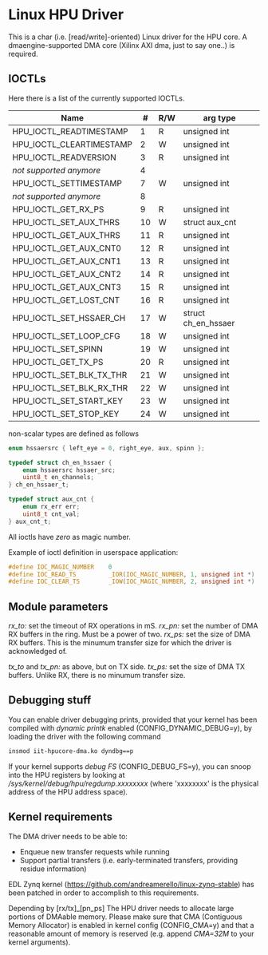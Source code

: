 Linux HPU Driver
================

This is a char (i.e. [read/write]-oriented) Linux driver for the HPU core. A dmaengine-supported DMA core (Xilinx AXI dma, just to say one..) is required.

IOCTLs
------

Here there is a list of the currently supported IOCTLs.

| Name						|# |R/W| arg type            |
|---------------------------|--|---|---------------------|
|HPU_IOCTL_READTIMESTAMP	|1 | R |    unsigned int     |
|HPU_IOCTL_CLEARTIMESTAMP	|2 | W |    unsigned int     |
|HPU_IOCTL_READVERSION 		|3 | R |    unsigned int     |
| *not supported anymore*	|4 |   |                     |
|HPU_IOCTL_SETTIMESTAMP 	|7 | W |    unsigned int     |
| *not supported anymore*	|8 |   |                     |
|HPU_IOCTL_GET_RX_PS  		|9 | R |    unsigned int     |
|HPU_IOCTL_SET_AUX_THRS 	|10| W |   struct aux_cnt    |
|HPU_IOCTL_GET_AUX_THRS	   	|11| R |    unsigned int     |
|HPU_IOCTL_GET_AUX_CNT0		|12| R |    unsigned int     |
|HPU_IOCTL_GET_AUX_CNT1		|13| R |    unsigned int     |
|HPU_IOCTL_GET_AUX_CNT2		|14| R |    unsigned int     |
|HPU_IOCTL_GET_AUX_CNT3		|15| R |    unsigned int     |
|HPU_IOCTL_GET_LOST_CNT		|16| R |    unsigned int     |
|HPU_IOCTL_SET_HSSAER_CH	|17| W | struct ch_en_hssaer |
|HPU_IOCTL_SET_LOOP_CFG		|18| W |    unsigned int     |
|HPU_IOCTL_SET_SPINN		|19| W |    unsigned int     |
|HPU_IOCTL_GET_TX_PS		|20| R |    unsigned int     |
|HPU_IOCTL_SET_BLK_TX_THR	|21| W |    unsigned int     |
|HPU_IOCTL_SET_BLK_RX_THR	|22| W |    unsigned int     |
|HPU_IOCTL_SET_START_KEY	|23| W |    unsigned int     |
|HPU_IOCTL_SET_STOP_KEY		|24| W |    unsigned int     |

non-scalar types are defined as follows

``` C
enum hssaersrc { left_eye = 0, right_eye, aux, spinn };

typedef struct ch_en_hssaer {
	enum hssaersrc hssaer_src;
	uint8_t en_channels;
} ch_en_hssaer_t;

typedef struct aux_cnt {
	enum rx_err err;
	uint8_t cnt_val;
} aux_cnt_t;

```

All ioctls have *zero* as magic number.

Example of ioctl definition in userspace application:

``` C
#define IOC_MAGIC_NUMBER	0
#define IOC_READ_TS			_IOR(IOC_MAGIC_NUMBER, 1, unsigned int *)
#define IOC_CLEAR_TS		_IOW(IOC_MAGIC_NUMBER, 2, unsigned int *)
```

Module parameters
-----------------

*rx_to:* set the timeout of RX operations in mS.
*rx_pn:* set the number of DMA RX buffers in the ring. Must be a power of two.
*rx_ps:* set the size of DMA RX buffers. This is the minumum transfer size for which the driver is acknowledged of.

*tx_to* and *tx_pn:* as above, but on TX side.
*tx_ps:* set the size of DMA TX buffers. Unlike RX, there is no minumum transfer size.

Debugging stuff
---------------

You can enable driver debugging prints, provided that your kernel has been compiled with *dynamic printk* enabled (CONFIG_DYNAMIC_DEBUG=y), by loading the driver with the following command

``` bash
insmod iit-hpucore-dma.ko dyndbg==p
```

If your kernel supports *debug FS* (CONFIG_DEBUG_FS=y), you can snoop into the HPU registers by looking at */sys/kernel/debug/hpu/regdump.xxxxxxxx* (where 'xxxxxxxx' is the physical address of the HPU address space).

Kernel requirements
-------------------

The DMA driver needs to be able to:
- Enqueue new transfer requests while running
- Support partial transfers (i.e. early-terminated transfers, providing residue information)

EDL Zynq kernel (https://github.com/andreamerello/linux-zynq-stable) has been patched in order to accomplish to this requirements.

Depending by [rx/tx]_[pn_ps] The HPU driver needs to allocate large portions of DMAable memory. Please make sure that CMA (Contiguous Memory Allocator) is enabled in kernel config (CONFIG_CMA=y) and that a reasonable amount of memory is reserved (e.g. append *CMA=32M* to your kernel arguments).
